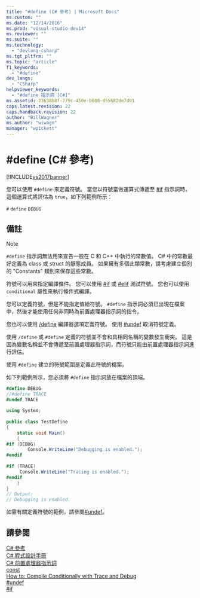 ```yaml
---
title: "#define (C# 參考) | Microsoft Docs"
ms.custom: ""
ms.date: "12/14/2016"
ms.prod: "visual-studio-dev14"
ms.reviewer: ""
ms.suite: ""
ms.technology: 
  - "devlang-csharp"
ms.tgt_pltfrm: ""
ms.topic: "article"
f1_keywords: 
  - "#define"
dev_langs: 
  - "CSharp"
helpviewer_keywords: 
  - "#define 指示詞 [C#]"
ms.assetid: 23638b8f-779c-450e-b600-d55682de7d01
caps.latest.revision: 22
caps.handback.revision: 22
author: "BillWagner"
ms.author: "wiwagn"
manager: "wpickett"
---
```

# #define (C# 參考)
[!INCLUDE[vs2017banner](../../../csharp/includes/vs2017banner.md)]

您可以使用 `#define` 來定義符號。  當您以符號當做運算式傳遞至 [\#if](../../../csharp/language-reference/preprocessor-directives/preprocessor-if.md) 指示詞時，這個運算式將評估為 `true`，如下列範例所示：  
  
 `#`  `define`   `DEBUG`  
  
## 備註  
  
> [!NOTE]
>  `#define` 指示詞無法用來宣告一般在 C 和 C\+\+ 中執行的常數值。  C\# 中的常數最好定義為 class 或 struct 的靜態成員。  如果擁有多個此類常數，請考慮建立個別的 "Constants" 類別來保存這些常數。  
  
 符號可以用來指定編譯條件。  您可以使用 [\#if](../../../csharp/language-reference/preprocessor-directives/preprocessor-if.md) 或 [\#elif](../../../csharp/language-reference/preprocessor-directives/preprocessor-elif.md) 測試符號。  您也可以使用 `conditional` 屬性來執行條件式編譯。  
  
 您可以定義符號，但是不能指定值給符號。  `#define` 指示詞必須已出現在檔案中，然後才能使用任何非同時為前置處理器指示詞的指令。  
  
 您也可以使用 [\/define](../../../csharp/language-reference/compiler-options/define-compiler-option.md) 編譯器選項定義符號。  使用 [\#undef](../../../csharp/language-reference/preprocessor-directives/preprocessor-undef.md) 取消符號定義。  
  
 使用 `/define` 或 `#define` 定義的符號並不會和具相同名稱的變數發生衝突。  這是因為變數名稱並不會傳遞至前置處理器指示詞，而符號只能由前置處理器指示詞進行評估。  
  
 使用 `#define` 建立的符號範圍是定義此符號的檔案。  
  
 如下列範例所示，您必須將 `#define` 指示詞放在檔案的頂端。  
  
```c#  
#define DEBUG  
//#define TRACE  
#undef TRACE  
  
using System;  
  
public class TestDefine  
{  
    static void Main()  
    {  
#if (DEBUG)  
        Console.WriteLine("Debugging is enabled.");  
#endif  
  
#if (TRACE)  
     Console.WriteLine("Tracing is enabled.");  
#endif  
    }  
}  
// Output:  
// Debugging is enabled.  
```  
  
 如需有關定義符號的範例，請參閱[\#undef](../../../csharp/language-reference/preprocessor-directives/preprocessor-undef.md)。  
  
## 請參閱  
 [C\# 參考](../../../visual-basic/reference/command-line-compiler/index.md)   
 [C\# 程式設計手冊](../../../csharp/programming-guide/index.md)   
 [C\# 前置處理器指示詞](../../../csharp/language-reference/preprocessor-directives/index.md)   
 [const](../../../csharp/language-reference/keywords/const.md)   
 [How to: Compile Conditionally with Trace and Debug](../Topic/How%20to:%20Compile%20Conditionally%20with%20Trace%20and%20Debug.md)   
 [\#undef](../../../csharp/language-reference/preprocessor-directives/preprocessor-undef.md)   
 [\#if](../../../csharp/language-reference/preprocessor-directives/preprocessor-if.md)